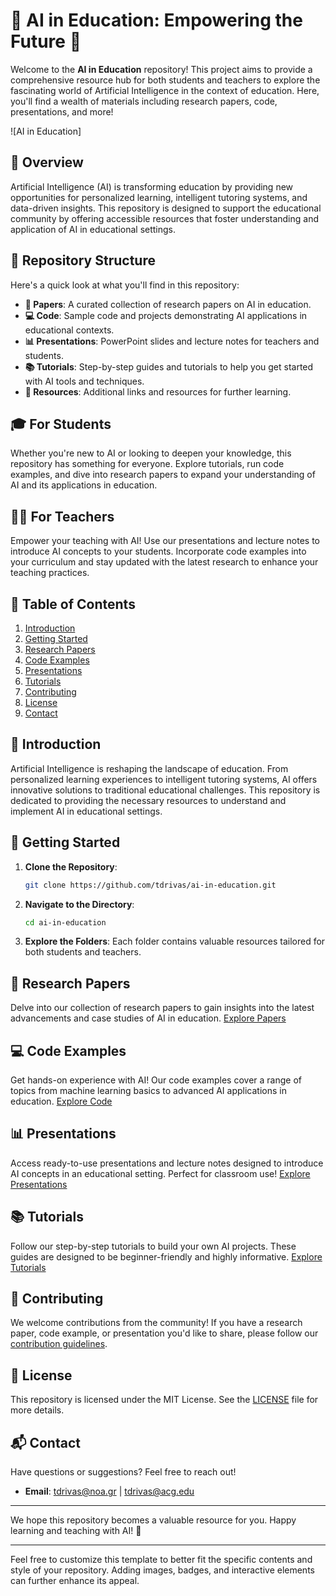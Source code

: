 
# 🌟 AI in Education: Empowering the Future 🌟

Welcome to the **AI in Education** repository! This project aims to provide a comprehensive resource hub for both students and teachers to explore the fascinating world of Artificial Intelligence in the context of education. Here, you'll find a wealth of materials including research papers, code, presentations, and more!

![AI in Education]

## 🚀 Overview

Artificial Intelligence (AI) is transforming education by providing new opportunities for personalized learning, intelligent tutoring systems, and data-driven insights. This repository is designed to support the educational community by offering accessible resources that foster understanding and application of AI in educational settings.

## 📂 Repository Structure

Here's a quick look at what you'll find in this repository:

- **📄 Papers**: A curated collection of research papers on AI in education.
- **💻 Code**: Sample code and projects demonstrating AI applications in educational contexts.
- **📊 Presentations**: PowerPoint slides and lecture notes for teachers and students.
- **📚 Tutorials**: Step-by-step guides and tutorials to help you get started with AI tools and techniques.
- **🔗 Resources**: Additional links and resources for further learning.

## 🎓 For Students

Whether you're new to AI or looking to deepen your knowledge, this repository has something for everyone. Explore tutorials, run code examples, and dive into research papers to expand your understanding of AI and its applications in education.

## 👩‍🏫 For Teachers

Empower your teaching with AI! Use our presentations and lecture notes to introduce AI concepts to your students. Incorporate code examples into your curriculum and stay updated with the latest research to enhance your teaching practices.

## 📖 Table of Contents

1. [Introduction](#introduction)
2. [Getting Started](#getting-started)
3. [Research Papers](#research-papers)
4. [Code Examples](#code-examples)
5. [Presentations](#presentations)
6. [Tutorials](#tutorials)
7. [Contributing](#contributing)
8. [License](#license)
9. [Contact](#contact)

## 📝 Introduction

Artificial Intelligence is reshaping the landscape of education. From personalized learning experiences to intelligent tutoring systems, AI offers innovative solutions to traditional educational challenges. This repository is dedicated to providing the necessary resources to understand and implement AI in educational settings.

## 🏁 Getting Started

1. **Clone the Repository**: 
    ```bash
    git clone https://github.com/tdrivas/ai-in-education.git
    ```
2. **Navigate to the Directory**:
    ```bash
    cd ai-in-education
    ```
3. **Explore the Folders**: Each folder contains valuable resources tailored for both students and teachers.

## 📄 Research Papers

Delve into our collection of research papers to gain insights into the latest advancements and case studies of AI in education. [Explore Papers](./papers)

## 💻 Code Examples

Get hands-on experience with AI! Our code examples cover a range of topics from machine learning basics to advanced AI applications in education. [Explore Code](./code)

## 📊 Presentations

Access ready-to-use presentations and lecture notes designed to introduce AI concepts in an educational setting. Perfect for classroom use! [Explore Presentations](./presentations)

## 📚 Tutorials

Follow our step-by-step tutorials to build your own AI projects. These guides are designed to be beginner-friendly and highly informative. [Explore Tutorials](./tutorials)

## 🤝 Contributing

We welcome contributions from the community! If you have a research paper, code example, or presentation you'd like to share, please follow our [contribution guidelines](./CONTRIBUTING.md).

## 📜 License

This repository is licensed under the MIT License. See the [LICENSE](./LICENSE) file for more details.

## 📬 Contact

Have questions or suggestions? Feel free to reach out!

- **Email**: tdrivas@noa.gr | tdrivas@acg.edu

---

We hope this repository becomes a valuable resource for you. Happy learning and teaching with AI! 🌟

---

Feel free to customize this template to better fit the specific contents and style of your repository. Adding images, badges, and interactive elements can further enhance its appeal.
